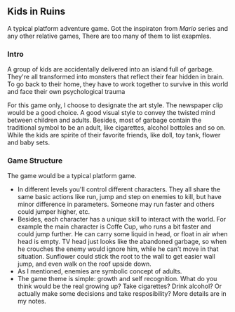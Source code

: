 <h2>Kids in Ruins</h2>	

A typical platform adventure game. Got the inspiraton from <em>Mario</em> series and any other relative games, There are too many of them to list exapmles.

<h3>Intro</h3>

<p>A group of kids are accidentally delivered into an island full of garbage. They're all transformed into monsters that reflect their fear hidden in brain.
To go back to their home, they have to work together to survive in this world and face their own psychological trauma</p>

<p>For this game only, I choose to designate the art style. The newspaper clip would be a good choice. 
A good visual style to convey the twisted mind between children and adults. Besides, most of garbage contain the traditional symbol to be an adult, like cigarettes, alcohol bottoles and so on. While the kids are spirite of their favorite friends, like doll, toy tank, flower and baby sets.</p>

<h3>Game Structure</h3>
The game would be a typical platform game.  

 - In different levels you'll control different characters. They all share the same basic actions like run, jump and step on enemies to kill, but have minor difference in parameters. Someone may run faster and others could jumper higher, etc.
 - Besides, each character has a unique skill to interact with the world. For example the main character is Coffe Cup, who runs a bit faster and could jump further. He can carry some liquid in head, or float in air when head is empty. TV head just looks like the abandoned garbage, so when he crouches the enemy would ignore him, while he can't move in that situation. Sunflower could stick the root to the wall to get easier wall jump, and even walk on the roof upside down.
 - As I mentioned, enemies are symbolic concept of adults.
 - The game theme is simple: growth and self recognition. What do you think would be the real growing up? Take cigarettes? Drink alcohol? Or actually make some decisions and take resposibility? More details are in my notes.

